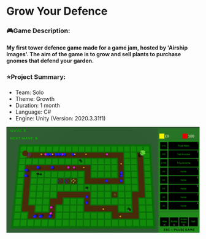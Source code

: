 <!-- Project Information -->
<div id="AboutMe">
  <h1>Grow Your Defence</h1>
  <h3>🎮Game Description:</h3>
  <h4>My first tower defence game made for a game jam, hosted by 'Airship Images'. The aim of the game is to grow and sell plants to purchase gnomes that defend your garden.</h4>
  <h3>⭐Project Summary:</h3>
  <ul>
    <li>Team: Solo
    <li>Theme: Growth
    <li>Duration: 1 month
    <li>Language: C#
    <li>Engine: Unity (Version: 2020.3.31f1)
  </ul>
</div>

<!-- Project Image/Gif -->
<div id="header" align="center">
  <img src="README_Images/Airship_Jam_Clip.gif"/>
</div>
